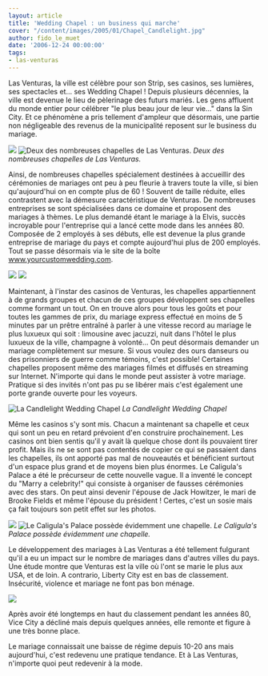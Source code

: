 ```yaml
---
layout: article
title: 'Wedding Chapel : un business qui marche'
cover: "/content/images/2005/01/Chapel_Candlelight.jpg"
author: fido_le_muet
date: '2006-12-24 00:00:00'
tags:
- las-venturas
---
```


Las Venturas, la ville est célèbre pour son Strip, ses casinos, ses lumières, ses spectacles et... ses Wedding Chapel ! Depuis plusieurs décennies, la ville est devenue le lieu de pèlerinage des futurs mariés. Les gens affluent du monde entier pour célébrer "le plus beau jour de leur vie..." dans la Sin City. Et ce phénomène a pris tellement d'ampleur que désormais, une partie non négligeable des revenus de la municipalité reposent sur le business du mariage.

![](/content/images/2005/01/Chapel_Eternal_Flame.jpg)
![Deux des nombreuses chapelles de Las Venturas.](/content/images/2005/01/Chapel_Little_White.jpg)
_Deux des nombreuses chapelles de Las Venturas._

Ainsi, de nombreuses chapelles spécialement destinées à accueillir des cérémonies de mariages ont peu à peu fleurie à travers toute la ville, si bien qu'aujourd'hui on en compte plus de 60 ! Souvent de taille réduite, elles contrastent avec la démesure caractéristique de Venturas. De nombreuses entreprises se sont spécialisées dans ce domaine et proposent des mariages à thèmes. Le plus demandé étant le mariage à la Elvis, succès incroyable pour l'entreprise qui a lancé cette mode dans les années 80. Composée de 2 employés à ses débuts, elle est devenue la plus grande entreprise de mariage du pays et compte aujourd'hui plus de 200 employés. Tout se passe désormais via le site de la boîte www.yourcustomwedding.com.

![](/content/images/2005/01/Chapel_Erotic.jpg)
![](/content/images/2005/01/Chapel_Grace_Land.jpg)

Maintenant, à l'instar des casinos de Venturas, les chapelles appartiennent à de grands groupes et chacun de ces groupes développent ses chapelles comme formant un tout. On en trouve alors pour tous les goûts et pour toutes les gammes de prix, du mariage express effectué en moins de 5 minutes par un prêtre entraîné à parler à une vitesse record au mariage le plus luxueux qui soit : limousine avec jacuzzi, nuit dans l'hôtel le plus luxueux de la ville, champagne à volonté... On peut désormais demander un mariage complètement sur mesure. Si vous voulez des ours danseurs ou des prisonniers de guerre comme témoins, c'est possible! Certaines chapelles proposent même des mariages filmés et diffusés en streaming sur Internet. N'importe qui dans le monde peut assister à votre mariage. Pratique si des invités n'ont pas pu se libérer mais c'est également une porte grande ouverte pour les voyeurs.

![La Candlelight Wedding Chapel](/content/images/2005/01/Chapel_Candlelight.jpg)
_La Candlelight Wedding Chapel_

Même les casinos s'y sont mis. Chacun a maintenant sa chapelle et ceux qui sont un peu en retard prévoient d'en construire prochainement. Les casinos ont bien sentis qu'il y avait là quelque chose dont ils pouvaient tirer profit. Mais ils ne se sont pas contentés de copier ce qui se passaient dans les chapelles, ils ont apporté pas mal de nouveautés et bénéficient surtout d'un espace plus grand et de moyens bien plus énormes. Le Caligula's Palace a été le précurseur de cette nouvelle vague. Il a inventé le concept du "Marry a celebrity!" qui consiste&nbsp;à organiser de fausses cérémonies avec des stars. On peut ainsi devenir l'épouse de Jack Howitzer, le mari de Brooke Fields et même l'épouse du président ! Certes, c'est un sosie mais ça fait toujours son petit effet sur les photos.

![](/content/images/2005/01/Chapel_Caligula_1.jpg)
![Le Caligula's Palace possède évidemment une chapelle.](/content/images/2005/01/Chapel_Caligula_2.jpg)
_Le Caligula's Palace possède évidemment une chapelle._

Le développement des mariages à Las Venturas a été tellement fulgurant qu'il a eu un impact sur le nombre de mariages dans d'autres villes du pays. Une étude montre que Venturas est la ville où l'ont se marie le plus aux USA, et de loin. A contrario, Liberty City est en bas de classement. Insécurité, violence et mariage ne font pas bon ménage.

![](/content/images/2005/01/Chapel_Graphic.jpg)

Après avoir été longtemps en haut du classement pendant les années 80, Vice City a décliné mais depuis quelques années, elle remonte et figure à une très bonne place.

Le mariage connaissait une baisse de régime depuis 10-20 ans mais aujourd'hui, c'est redevenu une pratique tendance. Et à Las Venturas, n'importe quoi peut redevenir à la mode.

<!--kg-card-end: markdown-->
